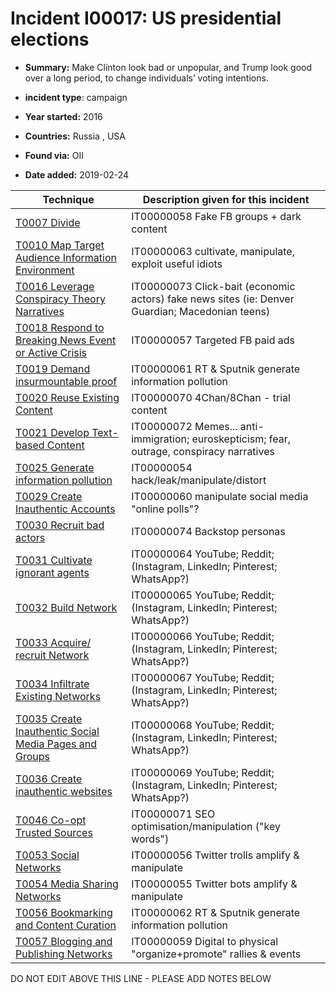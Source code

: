 # Incident I00017: US presidential elections

* **Summary:** Make Clinton look bad or unpopular, and Trump look good over a long period, to change individuals’ voting intentions. 

* **incident type**: campaign

* **Year started:** 2016

* **Countries:** Russia , USA

* **Found via:** OII

* **Date added:** 2019-02-24
 

| Technique | Description given for this incident |
| --------- | ------------------------- |
| [T0007 Divide](../generated_pages/techniques/T0007.md) | IT00000058 Fake FB groups + dark content |
| [T0010 Map Target Audience Information Environment](../generated_pages/techniques/T0010.md) | IT00000063 cultivate, manipulate, exploit useful idiots |
| [T0016 Leverage Conspiracy Theory Narratives](../generated_pages/techniques/T0016.md) | IT00000073 Click-bait (economic actors) fake news sites (ie: Denver Guardian; Macedonian teens) |
| [T0018 Respond to Breaking News Event or Active Crisis](../generated_pages/techniques/T0018.md) | IT00000057 Targeted FB paid ads |
| [T0019 Demand insurmountable proof](../generated_pages/techniques/T0019.md) | IT00000061 RT & Sputnik generate information pollution |
| [T0020 Reuse Existing Content](../generated_pages/techniques/T0020.md) | IT00000070 4Chan/8Chan - trial content |
| [T0021 Develop Text-based Content](../generated_pages/techniques/T0021.md) | IT00000072 Memes... anti-immigration; euroskepticism; fear, outrage, conspiracy narratives |
| [T0025 Generate information pollution](../generated_pages/techniques/T0025.md) | IT00000054 hack/leak/manipulate/distort |
| [T0029 Create Inauthentic Accounts](../generated_pages/techniques/T0029.md) | IT00000060 manipulate social media "online polls"?  |
| [T0030 Recruit bad actors](../generated_pages/techniques/T0030.md) | IT00000074 Backstop personas |
| [T0031 Cultivate ignorant agents](../generated_pages/techniques/T0031.md) | IT00000064 YouTube; Reddit; (Instagram, LinkedIn; Pinterest; WhatsApp?) |
| [T0032 Build Network](../generated_pages/techniques/T0032.md) | IT00000065 YouTube; Reddit; (Instagram, LinkedIn; Pinterest; WhatsApp?) |
| [T0033 Acquire/ recruit Network](../generated_pages/techniques/T0033.md) | IT00000066 YouTube; Reddit; (Instagram, LinkedIn; Pinterest; WhatsApp?) |
| [T0034 Infiltrate Existing Networks](../generated_pages/techniques/T0034.md) | IT00000067 YouTube; Reddit; (Instagram, LinkedIn; Pinterest; WhatsApp?) |
| [T0035 Create Inauthentic Social Media Pages and Groups](../generated_pages/techniques/T0035.md) | IT00000068 YouTube; Reddit; (Instagram, LinkedIn; Pinterest; WhatsApp?) |
| [T0036 Create inauthentic websites](../generated_pages/techniques/T0036.md) | IT00000069 YouTube; Reddit; (Instagram, LinkedIn; Pinterest; WhatsApp?) |
| [T0046 Co-opt Trusted Sources](../generated_pages/techniques/T0046.md) | IT00000071 SEO optimisation/manipulation ("key words") |
| [T0053 Social Networks](../generated_pages/techniques/T0053.md) | IT00000056 Twitter trolls amplify & manipulate |
| [T0054 Media Sharing Networks](../generated_pages/techniques/T0054.md) | IT00000055 Twitter bots amplify & manipulate |
| [T0056 Bookmarking and Content Curation](../generated_pages/techniques/T0056.md) | IT00000062 RT & Sputnik generate information pollution |
| [T0057 Blogging and Publishing Networks](../generated_pages/techniques/T0057.md) | IT00000059 Digital to physical "organize+promote" rallies & events |


DO NOT EDIT ABOVE THIS LINE - PLEASE ADD NOTES BELOW